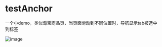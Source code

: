 # testAnchor
一个小demo，类似淘宝商品页，当页面滑动到不同位置时，导航显示tab被选中到标签

![image](blob:http://www.gif5.net/de4985a1-8737-401a-b47f-84e005a6229b)
